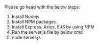 Please go head with the below steps:
1. Install Nodejs
2. Install NPM packages.
3. Install Express, Axios, EJS by using NPM
4. Run the server.js file by below cmd
5. node server.js
